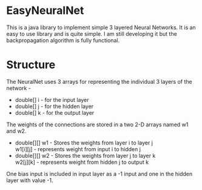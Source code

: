 # EasyNeuralNet
This is a java library to implement simple 3 layered Neural Networks. It is an easy to use library and is quite simple.
I am still developing it but the backpropagation algorithm is fully functional.

# Structure

The NeuralNet uses 3 arrays for representing the individual 3 layers of the network -
<ul>
<li>double[] i - for the input layer</li>
<li>double[] j - for the hidden layer</li>
<li>double[] k - for the output layer</li>
</ul>

The weights of the connections are stored in a two 2-D arrays named w1 and w2.<br>

<ul>
<li>double[][] w1 - Stores the weights from layer i to layer j<br>
w1[i][j] - represents weight from input i to hidden j</li>
<li>double[][] w2 - Stores the weights from layer j to layer k<br>
w2[j][k] - represents weight from hidden j to output k</li>
</ul>

One bias input is included in input layer as a -1 input and one in the hidden layer with value -1.

